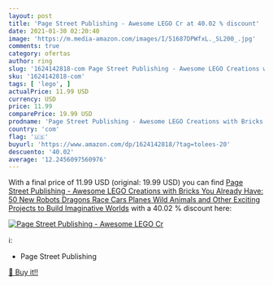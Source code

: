 ```yaml
---
layout: post
title: 'Page Street Publishing - Awesome LEGO Cr at 40.02 % discount'
date: 2021-01-30 02:20:40
image: 'https://m.media-amazon.com/images/I/51687DPWfxL._SL200_.jpg'
comments: true
category: ofertas
author: ring
slug: '1624142818-com Page Street Publishing - Awesome LEGO Creations with...'
sku: '1624142818-com'
tags: [ 'lego', ]
actualPrice: 11.99 USD
currency: USD
price: 11.99
comparePrice: 19.99 USD
prodname: 'Page Street Publishing - Awesome LEGO Creations with Bricks You Already Have: 50 New Robots  Dragons  Race Cars  Planes  Wild Animals and Other Exciting Projects to Build Imaginative Worlds'
country: 'com'
flag: '🇺🇸'
buyurl: 'https://www.amazon.com/dp/1624142818/?tag=tolees-20'
descuento: '40.02'
average: '12.2456097560976'
---
```


With a final price of 11.99 USD (original: 19.99 USD) you can find [Page Street Publishing - Awesome LEGO Creations with Bricks You Already Have: 50 New Robots  Dragons  Race Cars  Planes  Wild Animals and Other Exciting Projects to Build Imaginative Worlds](https://www.amazon.com/dp/1624142818/?tag=tolees-20) with a  40.02 % discount here:

[![Page Street Publishing - Awesome LEGO Cr](https://m.media-amazon.com/images/I/51687DPWfxL._SL200_.jpg)](https://www.amazon.com/dp/1624142818/?tag=tolees-20)

ℹ️:

- Page Street Publishing

[🛒 Buy it!!](https://www.amazon.com/dp/1624142818/?tag=tolees-20)
